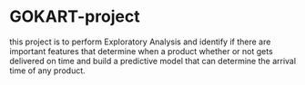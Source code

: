 # GOKART-project
this project is to perform Exploratory Analysis and identify if there are important features that determine when a product whether or not gets delivered on time and build a predictive model that can determine the arrival time of any product.
